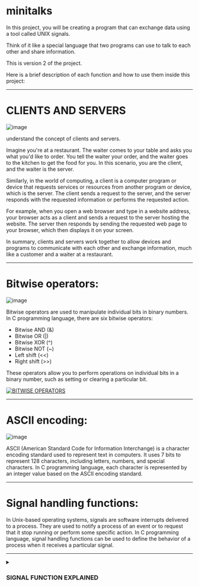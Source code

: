 # minitalks
In this project, you will be creating a program that can exchange data using a tool called UNIX signals.

Think of it like a special language that two programs can use to talk to each other and share information.

This is version 2 of the project.


Here is a brief description of each function and how to use them inside this project:

-----

# CLIENTS AND  SERVERS
![image](https://user-images.githubusercontent.com/116757689/229496153-4e6f3854-1176-49c3-be70-7cf33c3c9ee1.png)


understand the concept of clients and servers.

Imagine you're at a restaurant. The waiter comes to your table and asks you what you'd like to order. You tell the waiter your order, and the waiter goes to the kitchen to get the food for you. In this scenario, you are the client, and the waiter is the server.

Similarly, in the world of computing, a client is a computer program or device that requests services or resources from another program or device, which is the server. The client sends a request to the server, and the server responds with the requested information or performs the requested action.

For example, when you open a web browser and type in a website address, your browser acts as a client and sends a request to the server hosting the website. The server then responds by sending the requested web page to your browser, which then displays it on your screen.

In summary, clients and servers work together to allow devices and programs to communicate with each other and exchange information, much like a customer and a waiter at a restaurant.




-----
# Bitwise operators:

![image](https://user-images.githubusercontent.com/116757689/229496625-b0a55049-5408-4b23-b572-50c1a13dc3d1.png)

Bitwise operators are used to manipulate individual bits in binary numbers. In C programming language, there are six bitwise operators:

* Bitwise AND (&)
* Bitwise OR (|)
* Bitwise XOR (^)
* Bitwise NOT (~)
* Left shift (<<)
* Right shift (>>)


These operators allow you to perform operations on individual bits in a binary number, such as setting or clearing a particular bit.

[![BITWISE OPERATORS](https://ytcards.demolab.com/?id=WBim3afbYQw&ab_channel=PortfolioCourses&lang=en&background_color=%230d1117&title_color=%23ffffff&stats_color=%23dedede&width=250&duration= "bitwise operator")](https://youtu.be/WBim3afbYQw)

-----

# ASCII encoding:
![image](https://user-images.githubusercontent.com/116757689/229495654-72ca6e86-1892-4222-9c3d-69f2c361b43c.png)

ASCII (American Standard Code for Information Interchange) is a character encoding standard used to represent text in computers. It uses 7 bits to represent 128 characters, including letters, numbers, and special characters. In C programming language, each character is represented by an integer value based on the ASCII encoding standard.

-----
# Signal handling functions:

In Unix-based operating systems, signals are software interrupts delivered to a process. They are used to notify a process of an event or to request that it stop running or perform some specific action. In C programming language, signal handling functions can be used to define the behavior of a process when it receives a particular signal.

-----


<details>
 <summary><h3>SIGNAL FUNCTION EXPLAINED</h3></summary>

    
# signal:
This function is used to set a signal handler for a particular signal.

The syntax for this function is:

```c
void (*signal(int signum, void (*handler)(int)))(int);
```
Parameters:

* signum: the signal number
* handler: a pointer to a function that will handle the signal
Example usage:

```c
signal(SIGINT, sig_handler);
```

-----


# sigemptyset:
This function is used to initialize a signal set to empty.

The syntax for this function is:

```c
int sigemptyset(sigset_t *set);
```
Parameters:

* set: a pointer to a signal set that will be initialized to empty
Example usage:

```c
sigset_t set;
sigemptyset(&set);
```

-----



# sigaddset:
This function is used to add a signal to a signal set.

The syntax for this function is:

```c
int sigaddset(sigset_t *set, int signum);
```
Parameters:

* set: a pointer to a signal set
* signum: the signal number to add to the set
Example usage:

```c

sigset_t set;
sigemptyset(&set);
sigaddset(&set, SIGINT);
```


-----


# sigaction:
This function is used to change the action taken by a process on receipt of a specific signal.

The syntax for this function is:

```c
int sigaction(int signum, const struct sigaction *act, struct sigaction *oldact);
```
Parameters:

* signum: the signal number to set the action for
* act: a pointer to a struct that specifies the new action to be taken for the signal
* oldact: a pointer to a struct that will contain the previous action for the signal
Example usage:

```c
struct sigaction new_action, old_action;
new_action.sa_handler = sig_handler;
sigemptyset(&new_action.sa_mask);
new_action.sa_flags = 0;
sigaction(SIGINT, &new_action, &old_action);
```


-----



# kill:
This function is used to send a signal to a process or a group of processes.

The syntax for this function is:

```c
int kill(pid_t pid, int sig);
```

Parameters:

* pid: the process ID of the process to send the signal to
* sig: the signal to send
Example usage:

```c
pid_t pid;
int sig;
kill(pid, sig);
```



----


# getpid:
This function is used to get the process ID of the calling process.

The syntax for this function is:

```c
pid_t getpid(void);
```


Example usage:

```c
pid_t pid = getpid();
```


----


# pause:
This function is used to suspend the calling process until a signal is received.

The syntax for this function is:

```c
int pause(void);
```


Example usage:

```c
pause();
```
# sleep:
This function causes the calling thread to sleep for a specified number of seconds.

It takes a single argument, the number of seconds to sleep, and returns 0 if the sleep completed successfully.


Here is an example of how to use the sleep function:

```c
#include <unistd.h> // include the library

int main()
{
    printf("Go to sleep for 5 seconds...\n");
    sleep(5); // sleep for 5 seconds
    printf("I'm awake!\n");
    return 0;
}
````
------

# usleep:
This function causes the calling thread to sleep for a specified number of microseconds.

It takes a single argument, the number of microseconds to sleep, and returns 0 if the sleep completed successfully.


Here is an example of how to use the usleep function:

```c
#include <unistd.h> // include the library 

int main()
{
    printf("Go to sleep for 500 milliseconds...\n");
    usleep(500000); // sleep for 500 milliseconds (500000 microseconds)
    printf("I'm awake!\n");
    return 0;
}
```

----

# exit:
This function terminates the calling process immediately.

It takes a single argument, the exit status of the process, which is a non-negative integer.

A value of 0 indicates success, while non-zero values indicate an error or other status.


Here is an example of how to use the exit function:

```c
#include <stdlib.h> // include the library

int main()
{
    printf("Exiting with status code 0...\n");
    exit(0); // exit the program with status code 0 (success)
}
```
